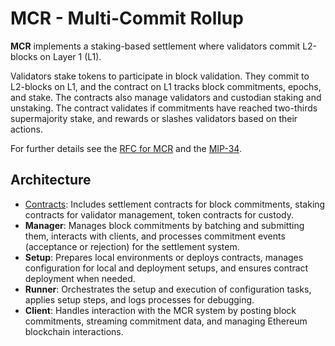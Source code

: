 # MCR - Multi-Commit Rollup

**MCR** implements a staking-based settlement where validators commit L2-blocks on Layer 1 (L1). 

Validators stake tokens to participate in block validation. They commit to L2-blocks on L1, and the contract on L1 tracks block commitments, epochs, and stake. The contracts also manage validators and custodian staking and unstaking. The contract validates if commitments have reached two-thirds supermajority stake, and rewards or slashes validators based on their actions.

For further details see the [RFC for MCR](https://github.com/movementlabsxyz/rfcs/pulls) and the [MIP-34](https://github.com/movementlabsxyz/MIP/blob/main/MIP/mip-34).

## Architecture

- [Contracts](./contracts/README.md): Includes settlement contracts for block commitments, staking contracts for validator management, token contracts for custody.
- **Manager**: Manages block commitments by batching and submitting them, interacts with clients, and processes commitment events (acceptance or rejection) for the settlement system.
- **Setup**: Prepares local environments or deploys contracts, manages configuration for local and deployment setups, and ensures contract deployment when needed.
- **Runner**: Orchestrates the setup and execution of configuration tasks, applies setup steps, and logs processes for debugging.
- **Client**: Handles interaction with the MCR system by posting block commitments, streaming commitment data, and managing Ethereum blockchain interactions.